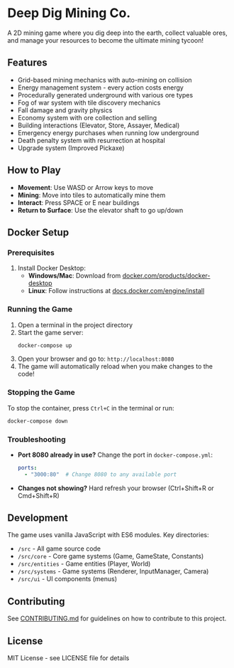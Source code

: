 # Deep Dig Mining Co.

A 2D mining game where you dig deep into the earth, collect valuable ores, and manage your resources to become the ultimate mining tycoon!

## Features

- Grid-based mining mechanics with auto-mining on collision
- Energy management system - every action costs energy
- Procedurally generated underground with various ore types
- Fog of war system with tile discovery mechanics
- Fall damage and gravity physics
- Economy system with ore collection and selling
- Building interactions (Elevator, Store, Assayer, Medical)
- Emergency energy purchases when running low underground
- Death penalty system with resurrection at hospital
- Upgrade system (Improved Pickaxe)

## How to Play

- **Movement**: Use WASD or Arrow keys to move
- **Mining**: Move into tiles to automatically mine them
- **Interact**: Press SPACE or E near buildings
- **Return to Surface**: Use the elevator shaft to go up/down

## Docker Setup

### Prerequisites
1. Install Docker Desktop:
   - **Windows/Mac**: Download from [docker.com/products/docker-desktop](https://www.docker.com/products/docker-desktop)
   - **Linux**: Follow instructions at [docs.docker.com/engine/install](https://docs.docker.com/engine/install/)

### Running the Game

1. Open a terminal in the project directory
2. Start the game server:
   ```bash
   docker-compose up
   ```
3. Open your browser and go to: `http://localhost:8080`
4. The game will automatically reload when you make changes to the code!

### Stopping the Game

To stop the container, press `Ctrl+C` in the terminal or run:
```bash
docker-compose down
```

### Troubleshooting

- **Port 8080 already in use?** Change the port in `docker-compose.yml`:
  ```yaml
  ports:
    - "3000:80"  # Change 8080 to any available port
  ```
- **Changes not showing?** Hard refresh your browser (Ctrl+Shift+R or Cmd+Shift+R)

## Development

The game uses vanilla JavaScript with ES6 modules. Key directories:
- `/src` - All game source code
- `/src/core` - Core game systems (Game, GameState, Constants)
- `/src/entities` - Game entities (Player, World)
- `/src/systems` - Game systems (Renderer, InputManager, Camera)
- `/src/ui` - UI components (menus)

## Contributing

See [CONTRIBUTING.md](CONTRIBUTING.md) for guidelines on how to contribute to this project.

## License

MIT License - see LICENSE file for details